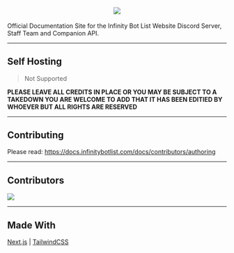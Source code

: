 <h2 align='center'>
  <a href="https://docs.botlist.site">
    <img src="https://docs.botlist.site/Bannerz.png" />
  </a>
  <br> 
</h2>

Official Documentation Site for the Infinity Bot List Website
Discord Server, Staff Team and Companion API.

---

## Self Hosting

> Not Supported

**PLEASE LEAVE ALL CREDITS IN PLACE OR YOU MAY BE SUBJECT TO A TAKEDOWN YOU ARE WELCOME TO ADD THAT IT HAS BEEN EDITIED BY WHOEVER BUT ALL RIGHTS ARE RESERVED**

---

## Contributing

Please read: https://docs.infinitybotlist.com/docs/contributors/authoring

---

## Contributors

<a href="https://github.com/InfinityBotList/Documentation/graphs/contributors">
  <img src="https://contrib.rocks/image?repo=InfinityBotList/Documentation" />
</a>

---

## Made With

[Next.js](https://nextjs.org/) | [TailwindCSS](https://tailwindcss.com/)

